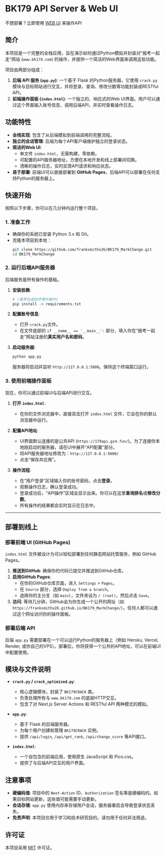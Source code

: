 # BK179 API Server & Web UI

不想部署？立即使用 [WEB UI](https://franksmithx26.github.io/BK179_MarkChange/index.html) 来操作API

## 简介

本项目是一个完整的全栈应用，旨在演示如何通过Python模拟并封装对“报考一起走”网站 (`www.bk179.com`) 的操作，并提供一个简洁的Web界面来调用这些功能。

项目由两部分组成：

1.  **后端 API 服务 (`app.py`)**: 一个基于 Flask 的Python服务器，它使用 `crack.py` 模块与目标网站进行交互，并将登录、查询、修改分数等功能封装成RESTful API。
2.  **前端操作面板 (`index.html`)**: 一个独立的、响应式的Web UI界面。用户可以通过这个界面输入账号信息、调用后端API，并实时查看操作日志。


## 功能特性

-   **全栈实现**: 包含了从后端模拟到前端调用的完整流程。
-   **独立的会话管理**: 后端为每个API客户端维护独立的登录状态。
-   **简洁的Web UI**:
    -   单文件 `index.html`，无需构建，零依赖。
    -   可配置的API服务器地址，方便在本地开发和线上部署间切换。
    -   清晰的操作日志，实时反馈API请求和响应状态。
-   **易于部署**: 前端UI可以直接部署到 **GitHub Pages**，后端API可以部署在任何支持Python的服务器上。

## 快速开始

按照以下步骤，你可以在几分钟内运行整个项目。

### 1. 准备工作

-   确保你的系统已安装 Python 3.x 和 Git。
-   克隆本项目到本地：
    ```bash
    git clone https://github.com/franksmithx26/BK179_MarkChange.git
    cd BK179_MarkChange
    ```

### 2. 运行后端API服务器

后端服务是所有操作的基础。

1.  **安装依赖**:
    ```bash
    # (推荐在虚拟环境中操作)
    pip install -m requirements.txt
    ```

2.  **配置账号信息**:
    -   打开 `crack.py`文件。
    -   在文件底部的 `if __name__ == '__main__':` 部分，填入你在“报考一起走”网站注册的**真实用户名和密码**。

3.  **启动服务器**:
    ```bash
    python app.py
    ```
    服务器将启动并监听 `http://127.0.0.1:5000`。保持这个终端窗口运行。

### 3. 使用前端操作面板

现在，你可以通过前端UI与后端API进行交互。

1.  **打开 `index.html`**:
    -   在你的文件浏览器中，直接双击打开 `index.html` 文件，它会在你的默认浏览器中运行。

2.  **配置API地址**:
    -   UI界面默认连接的是公共API (`https://179api.gs4.fun/`)。为了连接你本地刚启动的服务器，请在UI中展开“API配置”部分。
    -   将API服务器地址修改为：`http://127.0.0.1:5000/`
    -   点击“保存并应用”。

3.  **操作流程**:
    -   在“用户登录”区域输入你的账号密码，点击**登录**。
    -   观察操作日志，确认登录成功。
    -   登录成功后，“API操作”区域会显示出来。你可以在这里**查询排名**或**修改分数**。
    -   所有操作的结果都会实时显示在日志中。

---

## 部署到线上

### 部署前端 UI (GitHub Pages)

`index.html` 文件被设计为可以轻松部署到任何静态网站托管服务，例如 GitHub Pages。

1.  **推送到GitHub**: 确保你的代码已提交并推送到GitHub仓库。
2.  **启用GitHub Pages**:
    -   在你的GitHub仓库页面，进入 `Settings` > `Pages`。
    -   在 `Source` 部分，选择 `Deploy from a branch`。
    -   选择你的主分支（如 `main`），文件夹设为 `/ (root)`，然后点击 `Save`。
3.  **访问**: 等待几分钟，GitHub会为你生成一个公开的网址（如 `https://franksmithx26.github.io/BK179_MarkChange/`）。任何人都可以通过这个网址访问你的操作面板。

### 部署后端 API

后端 `app.py` 需要部署在一个可以运行Python的服务器上（例如 Heroku, Vercel, Render, 或你自己的VPS）。部署后，你将获得一个公共的API地址，可以在前端UI中配置使用。

## 模块与文件说明

-   **`crack.py` / `crack_optimized.py`**:
    -   核心逻辑模块，封装了 `BK179CRACK` 类。
    -   负责处理所有与 `www.bk179.com` 的底层HTTP交互。
    -   包含了对 Next.js Server Actions 和 RESTful API 两种模式的模拟。

-   **`app.py`**:
    -   基于 Flask 的后端服务器。
    -   为每个用户创建和管理 `BK179CRACK` 实例。
    -   提供 `/api/login`, `/api/get_rank`, `/api/change_score` 等API接口。

-   **`index.html`**:
    -   一个自包含的前端应用，使用原生 JavaScript 和 Pico.css。
    -   提供了与后端API交互的用户界面。

## 注意事项

-   **硬编码值**: 项目中的 `Next-Action` ID、`Authorization` 签名等是硬编码的。如果目标网站更新，这些值可能需要手动更新。
-   **会话存储**: `app.py` 使用内存来存储用户会话，服务器重启会导致登录状态丢失。
-   **免责声明**: 本项目仅用于学习和技术研究目的。请勿用于任何非法用途。

## 许可证

本项目采用 [MIT](LICENSE) 许可证。
